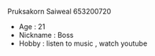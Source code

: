 Pruksakorn Saiweal 653200720

- Age : 21
- Nickname : Boss
- Hobby : listen to music , watch youtube
